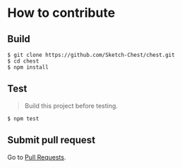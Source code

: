 # How to contribute

## Build

```
$ git clone https://github.com/Sketch-Chest/chest.git
$ cd chest
$ npm install
```

## Test

> Build this project before testing.

```
$ npm test
```

## Submit pull request

Go to [Pull Requests](https://github.com/Sketch-Chest/chest/pulls).
